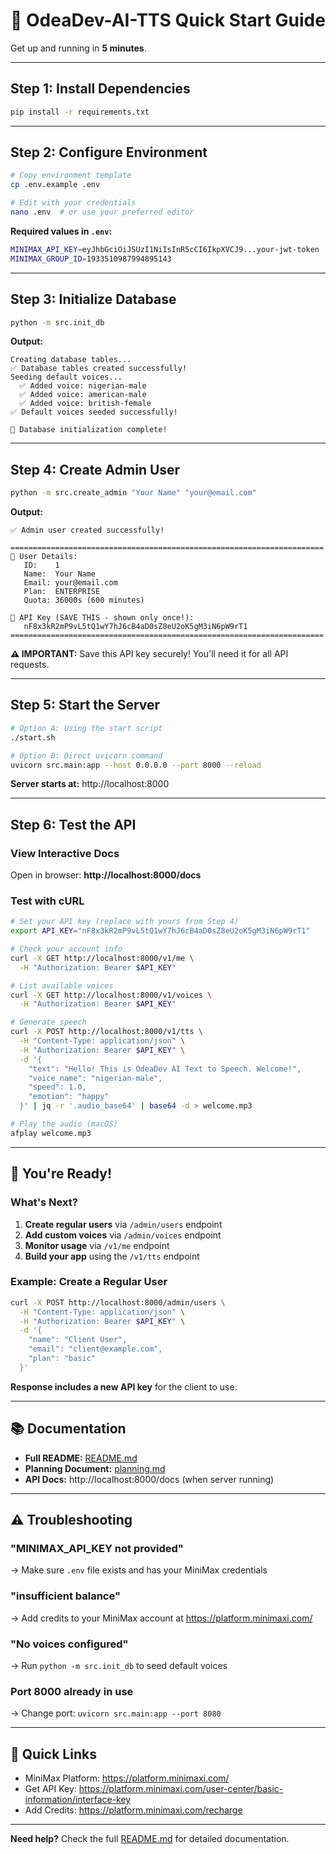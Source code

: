 # 🚀 OdeaDev-AI-TTS Quick Start Guide

Get up and running in **5 minutes**.

---

## Step 1: Install Dependencies

```bash
pip install -r requirements.txt
```

---

## Step 2: Configure Environment

```bash
# Copy environment template
cp .env.example .env

# Edit with your credentials
nano .env  # or use your preferred editor
```

**Required values in `.env`:**
```bash
MINIMAX_API_KEY=eyJhbGciOiJSUzI1NiIsInR5cCI6IkpXVCJ9...your-jwt-token
MINIMAX_GROUP_ID=1933510987994895143
```

---

## Step 3: Initialize Database

```bash
python -m src.init_db
```

**Output:**
```
Creating database tables...
✅ Database tables created successfully!
Seeding default voices...
  ✅ Added voice: nigerian-male
  ✅ Added voice: american-male
  ✅ Added voice: british-female
✅ Default voices seeded successfully!

🎉 Database initialization complete!
```

---

## Step 4: Create Admin User

```bash
python -m src.create_admin "Your Name" "your@email.com"
```

**Output:**
```
✅ Admin user created successfully!

======================================================================
📝 User Details:
   ID:    1
   Name:  Your Name
   Email: your@email.com
   Plan:  ENTERPRISE
   Quota: 36000s (600 minutes)

🔑 API Key (SAVE THIS - shown only once!):
   nF8x3kR2mP9vL5tQ1wY7hJ6cB4aD0sZ8eU2oK5gM3iN6pW9rT1
======================================================================
```

**⚠️ IMPORTANT:** Save this API key securely! You'll need it for all API requests.

---

## Step 5: Start the Server

```bash
# Option A: Using the start script
./start.sh

# Option B: Direct uvicorn command
uvicorn src.main:app --host 0.0.0.0 --port 8000 --reload
```

**Server starts at:** http://localhost:8000

---

## Step 6: Test the API

### View Interactive Docs

Open in browser: **http://localhost:8000/docs**

### Test with cURL

```bash
# Set your API key (replace with yours from Step 4)
export API_KEY="nF8x3kR2mP9vL5tQ1wY7hJ6cB4aD0sZ8eU2oK5gM3iN6pW9rT1"

# Check your account info
curl -X GET http://localhost:8000/v1/me \
  -H "Authorization: Bearer $API_KEY"

# List available voices
curl -X GET http://localhost:8000/v1/voices \
  -H "Authorization: Bearer $API_KEY"

# Generate speech
curl -X POST http://localhost:8000/v1/tts \
  -H "Content-Type: application/json" \
  -H "Authorization: Bearer $API_KEY" \
  -d '{
    "text": "Hello! This is OdeaDev AI Text to Speech. Welcome!",
    "voice_name": "nigerian-male",
    "speed": 1.0,
    "emotion": "happy"
  }' | jq -r '.audio_base64' | base64 -d > welcome.mp3

# Play the audio (macOS)
afplay welcome.mp3
```

---

## 🎉 You're Ready!

### What's Next?

1. **Create regular users** via `/admin/users` endpoint
2. **Add custom voices** via `/admin/voices` endpoint
3. **Monitor usage** via `/v1/me` endpoint
4. **Build your app** using the `/v1/tts` endpoint

### Example: Create a Regular User

```bash
curl -X POST http://localhost:8000/admin/users \
  -H "Content-Type: application/json" \
  -H "Authorization: Bearer $API_KEY" \
  -d '{
    "name": "Client User",
    "email": "client@example.com",
    "plan": "basic"
  }'
```

**Response includes a new API key** for the client to use.

---

## 📚 Documentation

- **Full README:** [README.md](README.md)
- **Planning Document:** [planning.md](planning.md)
- **API Docs:** http://localhost:8000/docs (when server running)

---

## ⚠️ Troubleshooting

### "MINIMAX_API_KEY not provided"
→ Make sure `.env` file exists and has your MiniMax credentials

### "insufficient balance"
→ Add credits to your MiniMax account at https://platform.minimaxi.com/

### "No voices configured"
→ Run `python -m src.init_db` to seed default voices

### Port 8000 already in use
→ Change port: `uvicorn src.main:app --port 8080`

---

## 🔗 Quick Links

- MiniMax Platform: https://platform.minimaxi.com/
- Get API Key: https://platform.minimaxi.com/user-center/basic-information/interface-key
- Add Credits: https://platform.minimaxi.com/recharge

---

**Need help?** Check the full [README.md](README.md) for detailed documentation.
